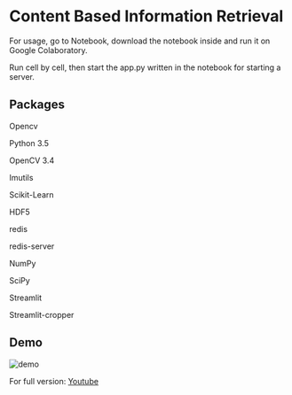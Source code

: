 # Content Based Information Retrieval
 
For usage, go to Notebook, download the notebook inside and run it on Google Colaboratory. 

Run cell by cell, then start the app.py written in the notebook for starting a server.

## Packages
Opencv

Python 3.5

OpenCV 3.4

Imutils

Scikit-Learn

HDF5

redis

redis-server

NumPy

SciPy

Streamlit

Streamlit-cropper

## Demo

![demo](demo.gif)

For full version: [Youtube](https://youtu.be/ihauPs-j5EI)